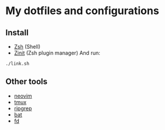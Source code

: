 # My dotfiles and configurations

## Install
- [Zsh](https://www.zsh.org/) (Shell)
- [Zinit](https://github.com/zdharma/zinit) (Zsh plugin manager)
And run:
```
./link.sh
```
## Other tools
- [neovim](https://github.com/neovim/neovim)
- [tmux](https://github.com/tmux/tmux)
- [ripgrep](https://github.com/BurntSushi/ripgrep)
- [bat](https://github.com/sharkdp/bat)
- [fd](https://github.com/sharkdp/fd)
